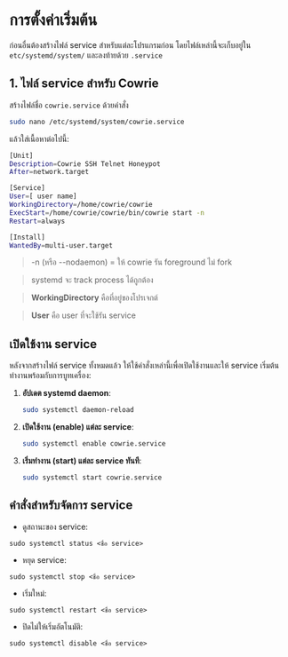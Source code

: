  # การตั้งค่าเริ่มต้น
ก่อนอื่นต้องสร้างไฟล์ service สำหรับแต่ละโปรแกรมก่อน โดยไฟล์เหล่านี้จะเก็บอยู่ใน `etc/systemd/system/` และลงท้ายด้วย `.service`


## 1. ไฟล์ service สำหรับ Cowrie
สร้างไฟล์ชื่อ `cowrie.service` ด้วยคำสั่ง
```bash
sudo nano /etc/systemd/system/cowrie.service
```
แล้วใส่เนื้อหาต่อไปนี้:

```bash
[Unit]
Description=Cowrie SSH Telnet Honeypot
After=network.target

[Service]
User=[ user name]
WorkingDirectory=/home/cowrie/cowrie
ExecStart=/home/cowrie/cowrie/bin/cowrie start -n
Restart=always

[Install]
WantedBy=multi-user.target

```
>  -n (หรือ --nodaemon) = ให้ cowrie รัน foreground ไม่ fork

>  systemd จะ track process ได้ถูกต้อง
    
>   **WorkingDirectory** คือที่อยู่ของโปรเจกต์
    
>   **User** คือ user ที่จะใช้รัน service


## เปิดใช้งาน service

หลังจากสร้างไฟล์ service ทั้งหมดแล้ว ให้ใช้คำสั่งเหล่านี้เพื่อเปิดใช้งานและให้ service เริ่มต้นทำงานพร้อมกับการบูทเครื่อง:

1.  **อัปเดต systemd daemon**: 
    ```bash
    sudo systemctl daemon-reload
    ```
2.  **เปิดใช้งาน (enable) แต่ละ service**:
	```bash
	sudo systemctl enable cowrie.service
	```
4.  **เริ่มทำงาน (start) แต่ละ service ทันที**:
    ```bash
	sudo systemctl start cowrie.service
	```

## คำสั่งสำหรับจัดการ service
-   ดูสถานะของ service:
```
sudo systemctl status <ชื่อ service>
```
-   หยุด service: 
```
sudo systemctl stop <ชื่อ service>
```
    
-   เริ่มใหม่:
```
sudo systemctl restart <ชื่อ service>
```
    
-   ปิดไม่ให้เริ่มอัตโนมัติ: 
```
sudo systemctl disable <ชื่อ service>
```